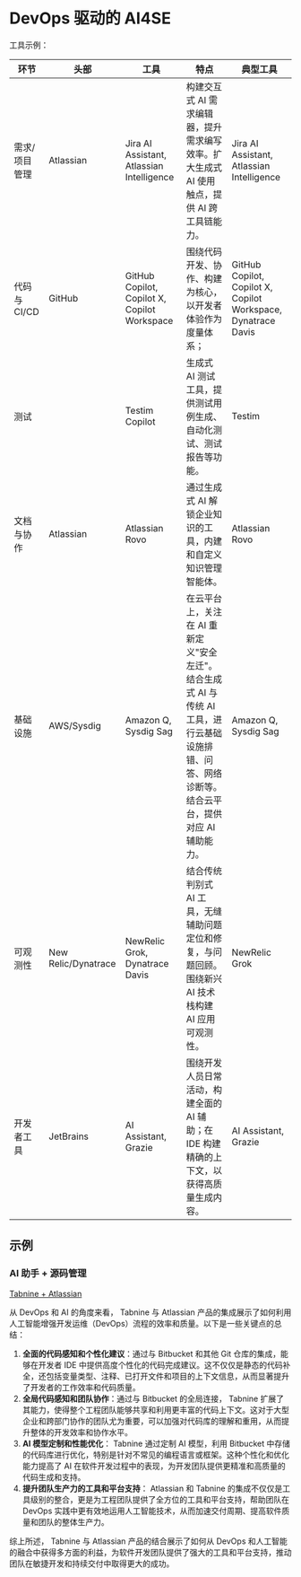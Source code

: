 # DevOps 驱动的 AI4SE

工具示例：

| 环节        | 头部                  | 工具                                           | 特点                                                                                | 典型工具                                                          |
|-----------|---------------------|----------------------------------------------|-----------------------------------------------------------------------------------|---------------------------------------------------------------|
| 需求/项目管理   | Atlassian           | Jira AI Assistant, Atlassian Intelligence    | 构建交互式 AI 需求编辑器，提升需求编写效率。扩大生成式 AI 使用触点，提供 AI 跨工具链能力。                               | Jira AI Assistant, Atlassian Intelligence                     |
| 代码与 CI/CD | GitHub              | GitHub Copilot, Copilot X, Copilot Workspace | 围绕代码开发、协作、构建为核心，以开发者体验作为度量体系；                                                     | GitHub Copilot, Copilot X, Copilot Workspace, Dynatrace Davis |
| 测试        |                     | Testim Copilot                               | 生成式 AI 测试工具，提供测试用例生成、自动化测试、测试报告等功能。                                               | Testim                                                        |
| 文档与协作     | Atlassian           | Atlassian Rovo                               | 通过生成式 AI 解锁企业知识的工具，内建和自定义知识管理智能体。                                                 | Atlassian Rovo                                                |
| 基础设施      | AWS/Sysdig          | Amazon Q, Sysdig Sag                         | 在云平台上，关注在 AI 重新定义"安全左迁"。结合生成式 AI 与传统 AI 工具，进行云基础设施排错、问答、网络诊断等。结合云平台，提供对应 AI 辅助能力。 | Amazon Q, Sysdig Sag                                          |
| 可观测性      | New Relic/Dynatrace | NewRelic Grok, Dynatrace Davis               | 结合传统判别式 AI 工具，无缝辅助问题定位和修复，与问题回顾。围绕新兴 AI 技术栈构建 AI 应用可观测性。                          | NewRelic Grok                                                 |
| 开发者工具     | JetBrains           | AI Assistant, Grazie                         | 围绕开发人员日常活动，构建全面的 AI 辅助；在 IDE 构建精确的上下文，以获得高质量生成内容。                                 | AI Assistant, Grazie                                          |

## 示例

### AI 助手 + 源码管理

[Tabnine + Atlassian](https://www.tabnine.com/blog/tabnine-atlassian-ai-enabled-software-development-built-around-you/)

从 DevOps 和 AI 的角度来看， Tabnine 与 Atlassian 产品的集成展示了如何利用人工智能增强开发运维（DevOps）流程的效率和质量。以下是一些关键点的总结：

1. **全面的代码感知和个性化建议**：通过与 Bitbucket 和其他 Git 仓库的集成，能够在开发者 IDE
   中提供高度个性化的代码完成建议。这不仅仅是静态的代码补全，还包括变量类型、注释、已打开文件和项目的上下文信息，从而显著提升了开发者的工作效率和代码质量。
2. **全局代码感知和团队协作**：通过与 Bitbucket 的全局连接， Tabnine
   扩展了其能力，使得整个工程团队能够共享和利用更丰富的代码上下文。这对于大型企业和跨部门协作的团队尤为重要，可以加强对代码库的理解和重用，从而提升整体的开发效率和协作水平。
3. **AI 模型定制和性能优化**： Tabnine 通过定制 AI 模型，利用 Bitbucket 中存储的代码库进行优化，特别是针对不常见的编程语言或框架。这种个性化和优化能力提高了
   AI 在软件开发过程中的表现，为开发团队提供更精准和高质量的代码生成和支持。
4. **提升团队生产力的工具和平台支持**： Atlassian 和 Tabnine 的集成不仅仅是工具级别的整合，更是为工程团队提供了全方位的工具和平台支持，帮助团队在
   DevOps 实践中更有效地运用人工智能技术，从而加速交付周期、提高软件质量和团队的整体生产力。

综上所述， Tabnine 与 Atlassian 产品的结合展示了如何从 DevOps
和人工智能的融合中获得多方面的利益，为软件开发团队提供了强大的工具和平台支持，推动团队在敏捷开发和持续交付中取得更大的成功。
